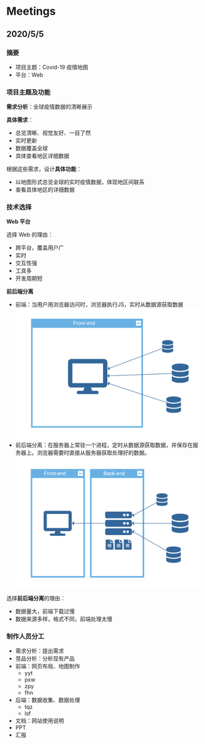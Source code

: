 # Meetings

## 2020/5/5

### 摘要

- 项目主题：Covid-19 疫情地图
- 平台：Web

### 项目主题及功能

**需求分析**：全球疫情数据的清晰展示

**具体需求**：
- 总览清晰、视觉友好、一目了然
- 实时更新
- 数据覆盖全球
- 具体查看地区详细数据

根据这些需求，设计**具体功能**：

- 以地图形式总览全球的实时疫情数据，体现地区间联系
- 查看具体地区的详细数据

### 技术选择

**Web 平台**

选择 Web 的理由：

- 跨平台，覆盖用户广
- 实时
- 交互性强
- 工具多
- 开发周期短

**前后端分离**

- 前端：当用户用浏览器访问时，浏览器执行JS，实时从数据源获取数据
    ![前端项目](assets/f.png)
- 前后端分离：在服务器上常驻一个进程，定时从数据源获取数据，并保存在服务器上。浏览器需要时直接从服务器获取处理好的数据。
    ![前后端分离项目](assets/f-b.png)

<!-- 各自优缺点：

- 仅前端
  - 无需后端，简单
  - 数据保证实时获取
  - 在浏览器执行，加载太慢
- 前后端分离
  - 访问快
  - 需要服务器储存、处理数据
  - 需要开发服务器端程序
  - 服务器获取数据需要定时，而非实时 -->

选择**前后端分离**的理由：

- 数据量大，前端下载过慢
- 数据来源多样，格式不同，前端处理太慢

### 制作人员分工

- 需求分析：提出需求
- 竞品分析：分析现有产品
- 前端：网页布局、地图制作
  - yyt
  - pxw
  - zpy
  - fhn
- 后端：数据收集、数据处理
  - tqz
  - lsf
- 文档：网站使用说明
- PPT
- 汇报